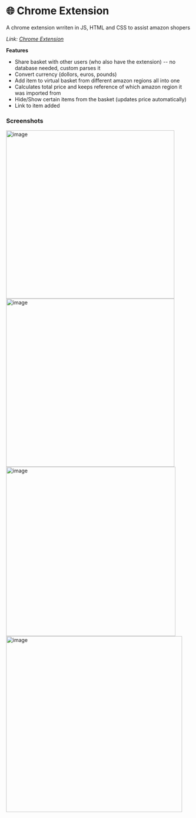# 🌐 Chrome Extension

A chrome extension wrriten in JS, HTML and CSS to assist amazon shopers

*Link: [Chrome Extension](https://chrome.google.com/webstore/detail/amazon-helper-virtual-bas/dclejlecaolmggioinebfohplmklomdh])*

**Features**
* Share basket with other users (who also have the extension) -- no database needed, custom parses it
* Convert currency (dollors, euros, pounds)
* Add item to virtual basket from different amazon regions all into one
* Calculates total price and keeps reference of which amazon region it was imported from
* Hide/Show certain items from the basket (updates price automatically)
* Link to item added

### Screenshots
<img width="457" alt="image" src="https://user-images.githubusercontent.com/39646629/153767128-4882f28c-d631-4a40-bdd8-862237f60983.png">
<img width="457" alt="image" src="https://user-images.githubusercontent.com/39646629/153767189-7e4dea61-5cd4-4341-be6f-62cb8420b58d.png">
<img width="460" alt="image" src="https://user-images.githubusercontent.com/39646629/153767154-5d4ca569-c054-4ac5-9301-eb7238a854c6.png">
<img width="478" alt="image" src="https://user-images.githubusercontent.com/39646629/153767170-838c7892-702e-4bc3-8aa5-1aa6f802773f.png">
